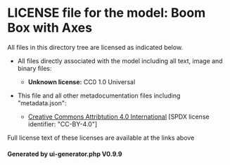 # LICENSE file for the model: Boom Box with Axes

All files in this directory tree are licensed as indicated below.

* All files directly associated with the model including all text, image and binary files:

  * **Unknown license:** CC0 1.0 Universal

* This file and all other metadocumentation files including "metadata.json":

  * [Creative Commons Attribtution 4.0 International]("https://creativecommons.org/licenses/by-nd/4.0/legalcode") [SPDX license identifier: "CC-BY-4.0"]

Full license text of these licenses are available at the links above

#### Generated by ui-generator.php V0.9.9
